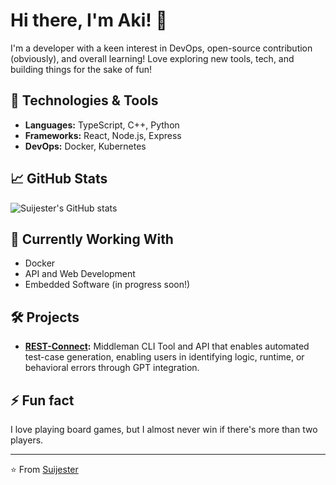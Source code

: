 # Hi there, I'm Aki! 👋

I'm a developer with a keen interest in DevOps, open-source contribution (obviously), and overall learning! Love exploring new tools, tech, and building things for the sake of fun!

## 🔧 Technologies & Tools

- **Languages:** TypeScript, C++, Python
- **Frameworks:** React, Node.js, Express
- **DevOps:** Docker, Kubernetes

## 📈 GitHub Stats

![Suijester's GitHub stats](https://github-readme-stats.vercel.app/api?username=Suijester&show_icons=true&theme=radical)

## 🌱 Currently Working With

- Docker
- API and Web Development
- Embedded Software (in progress soon!)

## 🛠️ Projects

- **[REST-Connect](https://github.com/Suijester/REST-Connect):** Middleman CLI Tool and API that enables automated test-case generation, enabling users in identifying logic, runtime, or behavioral errors through GPT integration.

## ⚡ Fun fact

I love playing board games, but I almost never win if there's more than two players.

---

⭐️ From [Suijester](https://github.com/Suijester)
